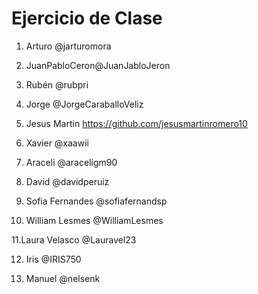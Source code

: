 # Ejercicio de Clase

1. Arturo @jarturomora

2. JuanPabloCeron@JuanJabloJeron

3. Rubén @rubpri

4. Jorge @JorgeCaraballoVeliz

5. Jesus Martin https://github.com/jesusmartinromero10

6. Xavier @xaawii

7. Araceli @araceligm90

8. David @davidperuiz

9. Sofia Fernandes @sofiafernandsp

10. William Lesmes @WilliamLesmes

11.Laura Velasco @Lauravel23

12. Iris @IRIS750

13. Manuel @nelsenk